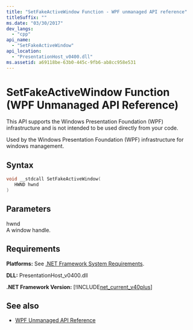 ```yaml
---
title: "SetFakeActiveWindow Function - WPF unmanaged API reference"
titleSuffix: ""
ms.date: "03/30/2017"
dev_langs: 
  - "cpp"
api_name: 
  - "SetFakeActiveWindow"
api_location: 
  - "PresentationHost_v0400.dll"
ms.assetid: a69118be-63b0-445c-9fb6-ab8cc958e531
---
```

# SetFakeActiveWindow Function (WPF Unmanaged API Reference)
This API supports the Windows Presentation Foundation (WPF) infrastructure and is not intended to be used directly from your code.  
  
 Used by the Windows Presentation Foundation (WPF) infrastructure for windows management.  
  
## Syntax  
  
```cpp  
void __stdcall SetFakeActiveWindow(  
   HWND hwnd  
)  
```  
  
## Parameters  
 hwnd  
 A window handle.  
  
## Requirements  
 **Platforms:** See [.NET Framework System Requirements](/dotnet/framework/get-started/system-requirements).  
  
 **DLL:** PresentationHost_v0400.dll  
  
 **.NET Framework Version:** [!INCLUDE[net_current_v40plus](../../../../includes/net-current-v40plus-md.md)]  
  
## See also

- [WPF Unmanaged API Reference](wpf-unmanaged-api-reference.md)
